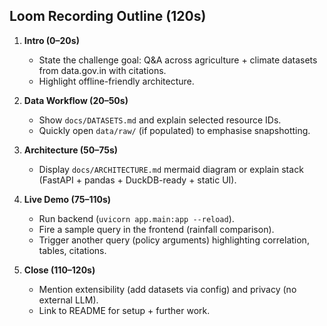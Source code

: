 ## Loom Recording Outline (120s)

1. **Intro (0–20s)**
   - State the challenge goal: Q&A across agriculture + climate datasets from data.gov.in with citations.
   - Highlight offline-friendly architecture.

2. **Data Workflow (20–50s)**
   - Show `docs/DATASETS.md` and explain selected resource IDs.
   - Quickly open `data/raw/` (if populated) to emphasise snapshotting.

3. **Architecture (50–75s)**
   - Display `docs/ARCHITECTURE.md` mermaid diagram or explain stack (FastAPI + pandas + DuckDB-ready + static UI).

4. **Live Demo (75–110s)**
   - Run backend (`uvicorn app.main:app --reload`).
   - Fire a sample query in the frontend (rainfall comparison).
   - Trigger another query (policy arguments) highlighting correlation, tables, citations.

5. **Close (110–120s)**
   - Mention extensibility (add datasets via config) and privacy (no external LLM).
   - Link to README for setup + further work.

